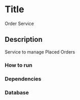 # Title
 Order Service
## Description
Service to manage Placed Orders
### How to run

### Dependencies

### Database
